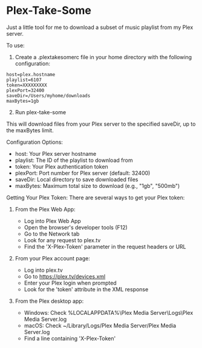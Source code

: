 Plex-Take-Some
===============

Just a little tool for me to download a subset of music playlist from my Plex server.

To use:

1. Create a .plextakesomerc file in your home directory with the following configuration:

```
host=plex.hostname
playlist=6107
token=XXXXXXXXX
plexPort=32400
saveDir=/Users/myhome/downloads
maxBytes=1gb
```

2. Run plex-take-some

This will download files from your Plex server to the specified saveDir, up to the maxBytes limit.

Configuration Options:
- host: Your Plex server hostname
- playlist: The ID of the playlist to download from
- token: Your Plex authentication token
- plexPort: Port number for Plex server (default: 32400)
- saveDir: Local directory to save downloaded files
- maxBytes: Maximum total size to download (e.g., "1gb", "500mb")

Getting Your Plex Token:
There are several ways to get your Plex token:

1. From the Plex Web App:
   - Log into Plex Web App
   - Open the browser's developer tools (F12)
   - Go to the Network tab
   - Look for any request to plex.tv
   - Find the 'X-Plex-Token' parameter in the request headers or URL

2. From your Plex account page:
   - Log into plex.tv
   - Go to https://plex.tv/devices.xml
   - Enter your Plex login when prompted
   - Look for the 'token' attribute in the XML response

3. From the Plex desktop app:
   - Windows: Check %LOCALAPPDATA%\Plex Media Server\Logs\Plex Media Server.log
   - macOS: Check ~/Library/Logs/Plex Media Server/Plex Media Server.log
   - Find a line containing 'X-Plex-Token'
